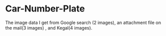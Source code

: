 # Car-Number-Plate

The image data I get from Google search (2 images), an attachment file on the mail(3 images) , and Kegal(4 images). 

